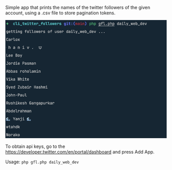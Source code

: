 Simple app that prints the names of the twitter followers of the given account, using a .csv file to store pagination tokens.  

![](demo.png)

To obtain api keys, go to the https://developer.twitter.com/en/portal/dashboard and press Add App.

Usage: `php gfl.php daily_web_dev`